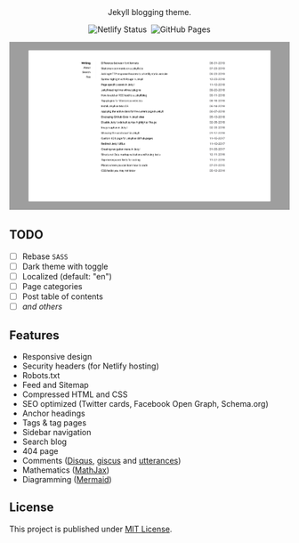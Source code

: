 <!-- markdownlint-disable-next-line -->
<div align="center">
  Jekyll blogging theme.

  ![Netlify Status](https://api.netlify.com/api/v1/badges/ee441eb4-7b26-4b78-a0f1-c3f90837d480/deploy-status)&nbsp;
  ![GitHub Pages](https://github.com/sionta/blog/actions/workflows/jekyll.yml/badge.svg?branch=main)

  [![Screenshot](/screenshot.png)][demo]
</div>

## TODO

- [ ] Rebase `SASS`
- [ ] Dark theme with toggle
- [ ] Localized (default: "en")
- [ ] Page categories
- [ ] Post table of contents
- [ ] *and others*

## Features

- Responsive design
- Security headers (for Netlify hosting)
- Robots.txt
- Feed and Sitemap
- Compressed HTML and CSS
- SEO optimized (Twitter cards, Facebook Open Graph, Schema.org)
- Anchor headings
- Tags & tag pages
- Sidebar navigation
- Search blog
- 404 page
- Comments ([Disqus](https://disqus.com/), [giscus](https://giscus.app/) and [utterances](https://utteranc.es/))
- Mathematics ([MathJax](https://www.mathjax.org/))
- Diagramming ([Mermaid](https://mermaid.js.org/))

## License

This project is published under [MIT License](LICENSE).

[demo]: https://andreattamimi.com/
